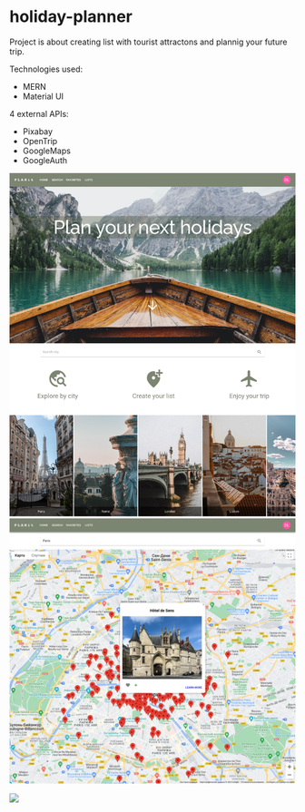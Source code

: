 # holiday-planner
Project is about creating list with tourist attractons and plannig your future trip.

Technologies used:
- MERN
- Material UI 

4 external APIs: 
- Pixabay
- OpenTrip
- GoogleMaps
- GoogleAuth

<img src="./client/src/images/PLANitmain.png" width="700" title="main page">
<img src="./client/src/images/PLANitsearch.png" width="700" title="search page">

[![](https://markdown-videos.deta.dev/youtube/{enk7cQM0TxE})](https://youtu.be/{enk7cQM0TxE})
